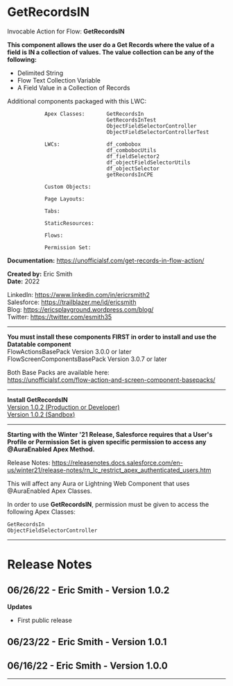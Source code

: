 # GetRecordsIN

Invocable Action for Flow:       **GetRecordsIN**

**This component allows the user do a Get Records where the value of a field is IN a collection of values.  The value collection can be any of the following:**
 
-   Delimited String
-   Flow Text Collection Variable
-   A Field Value in a Collection of Records

Additional components packaged with this LWC:

                Apex Classes:       GetRecordsIn
                                    GetRecordsInTest
                                    ObjectFieldSelectorController 
                                    ObjectFieldSelectorControllerTest

                LWCs:               df_combobox
                                    df_combobocUtils
                                    df_fieldSelector2
                                    df_objectFieldSelectorUtils
                                    df_objectSelector
                                    getRecordsInCPE

                Custom Objects:     

                Page Layouts:       

                Tabs:               

                StaticResources:    

                Flows:              

                Permission Set:               
                                                  
**Documentation:**  https://unofficialsf.com/get-records-in-flow-action/ 
  
**Created by:**	Eric Smith  
**Date:**		2022
  
LinkedIn: 	https://www.linkedin.com/in/ericrsmith2  
Salesforce: https://trailblazer.me/id/ericsmith  
Blog:		https://ericsplayground.wordpress.com/blog/  
Twitter: 	https://twitter.com/esmith35  

---
**You must install these components FIRST in order to install and use the Datatable component**     
FlowActionsBasePack Version 3.0.0 or later  
FlowScreenComponentsBasePack Version 3.0.7 or later  
  
Both Base Packs are available here:   
https://unofficialsf.com/flow-action-and-screen-component-basepacks/
  
---
**Install GetRecordsIN**  
[Version 1.0.2 (Production or Developer)](https://login.salesforce.com/packaging/installPackage.apexp?p0=04t5G000003rUzNQAU)   
[Version 1.0.2 (Sandbox)](https://test.salesforce.com/packaging/installPackage.apexp?p0=04t5G000003rUzNQAU)
 
---
**Starting with the Winter '21 Release, Salesforce requires that a User's Profile or Permission Set is given specific permission to access any @AuraEnabled Apex Method.**  

Release Notes: https://releasenotes.docs.salesforce.com/en-us/winter21/release-notes/rn_lc_restrict_apex_authenticated_users.htm  

This will affect any Aura or Lightning Web Component that uses @AuraEnabled Apex Classes.  

In order to use **GetRecordsIN**, permission must be given to access the following Apex Classes:  

    GetRecordsIn   
    ObjectFieldSelectorController 

---
# Release Notes
 
## 06/26/22 -  Eric Smith -     Version 1.0.2
**Updates** 
-   First public release 
  
## 06/23/22 -  Eric Smith -     Version 1.0.1 
## 06/16/22 -  Eric Smith -     Version 1.0.0 
 
---
